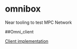 # omnibox
Near tooling to test MPC Network

##Omni_client

[Client implementation](https://github.com/hasselalcala/omni_client)

